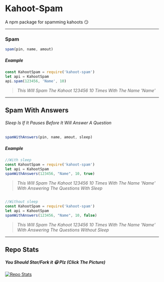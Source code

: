 # Kahoot-Spam
A npm package for spamming kahoots 😏 

---
### Spam
```js
spam(pin, name, amout)
```
##### Example
```js
const KahootSpam = require('kahoot-spam')
let api = KahootSpam
api.spam(123456, 'Name', 10)
```
> *This WIll Spam The Kahoot 123456 10 Times With The Name 'Name'*
---
## Spam With Answers
###### Sleep Is If It Pauses Before It Will Answer A Question
```js
spamWithAnswers(pin, name, amout, sleep)
```
##### Example
```js
//With sleep
const KahootSpam = require('kahoot-spam')
let api = KahootSpam
spamWithAnswers(123456, "Name", 10, true)
```
> *This WIll Spam The Kahoot 123456 10 Times With The Name 'Name' With Answering The Questions With Sleep*
##
```js
//Without sleep
const KahootSpam = require('kahoot-spam')
let api = KahootSpam
spamWithAnswers(123456, "Name", 10, false)
```
> *This WIll Spam The Kahoot 123456 10 Times With The Name 'Name' With Answering The Questions Without Sleep*
---
## Repo Stats
##### You Should Star/Fork it 😃 Plz (Click The Picture)
[![Repo Stats](https://github-readme-stats.vercel.app/api/pin/?username=Mafia-boss-lvl-420&repo=Kahoot-Spam&theme=dark&show_icons=true)](https://github.com/Mafia-boss-lvl-420/Kahoot-Spam)